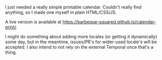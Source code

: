 I just needed a really simple printable calendar.
Couldn't really find anything, so I made one myself in plain HTML/CSS/JS.

A live version is available at https://barbeque-squared.github.io/calendar-print/.

I might do something about adding more locales (or getting it dynamically) some day,
but in the meantime, issues/PR's for wider-used locale's will be accepted.
I also intend to not rely on the external Temporal once that's a thing.
